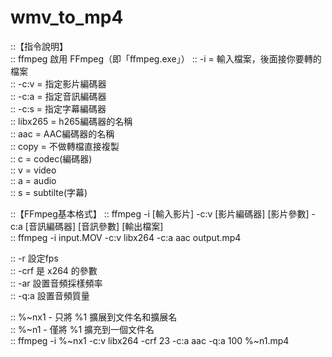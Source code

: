 # wmv_to_mp4

::【指令說明】  
:: ffmpeg 啟用 FFmpeg（即「ffmpeg.exe」） 
:: -i   = 輸入檔案，後面接你要轉的檔案  
:: -c:v = 指定影片編碼器  
:: -c:a = 指定音訊編碼器  
:: -c:s = 指定字幕編碼器  
:: libx265 = h265編碼器的名稱  
:: aac     = AAC編碼器的名稱  
:: copy    = 不做轉檔直接複製   
:: c = codec(編碼器)  
:: v = video  
:: a = audio  
:: s = subtilte(字幕)  

::【FFmpeg基本格式】 
:: ffmpeg -i [輸入影片] -c:v [影片編碼器] [影片參數] -c:a [音訊編碼器] [音訊參數] [輸出檔案]  
:: ffmpeg -i input.MOV -c:v libx264 -c:a aac output.mp4  

:: -r   設定fps  
:: -crf 是 x264 的參數  
:: -ar  設置音頻採樣頻率  
:: -q:a 設置音頻質量  

:: %~nx1 - 只將 %1 擴展到文件名和擴展名  
:: %~n1  - 僅將 %1 擴充到一個文件名  
:: ffmpeg -i %~nx1 -c:v libx264 -crf 23 -c:a aac -q:a 100 %~n1.mp4  
